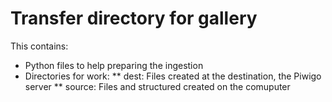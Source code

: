 # Transfer directory for gallery

This contains:

* Python files to help preparing the ingestion
* Directories for work:
** dest: Files created at the destination, the Piwigo server
** source: Files and structured created on the comuputer 
